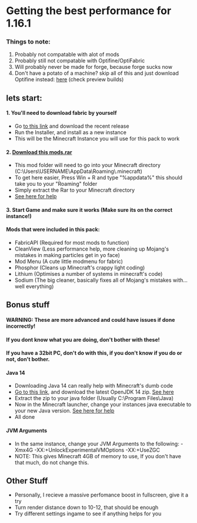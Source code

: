 # Getting the best performance for 1.16.1
### Things to note:

1. Probably not compatable with alot of mods
2. Probably still not compatable with Optifine/OptiFabric
3. Will probably never be made for forge, because forge sucks now
4. Don't have a potato of a machine? skip all of this and just download Optifine instead: [here](https://optifine.net/downloads) (check preview builds)

## lets start:

#### 1. You'll need to download fabric by yourself

  - Go [to this link](https://fabricmc.net) and download the recent release
  - Run the Installer, and install as a new instance
  - This will be the Minecraft Instance you will use for this pack to work
  
#### 2. [Download this mods.rar](https://www.dropbox.com/s/2oz9k5sqqyx84y0/mods.rar?dl=0)
  
  - This mod folder will need to go into your Minecraft directory (C:\Users\USERNAME\AppData\Roaming\\.minecraft)
  - To get here easier, Press Win + R and type "%appdata%" this should take you to your "Roaming" folder
  - Simply extract the Rar to your Minecraft directory
  - [See here for help](https://i.gyazo.com/b27434f7f7b1406db7df28ff68e71a04.mp4)

#### 3. Start Game and make sure it works (Make sure its on the correct instance!)

#### Mods that were included in this pack:
  - FabricAPI (Required for most mods to function)
  - CleanView (Less performance help, more cleaning up Mojang's mistakes in making particles get in yo face)
  - Mod Menu (A cute little modmenu for fabric)
  - Phosphor (Cleans up Minecraft's crappy light coding)
  - Lithium (Optimises a number of systems in minecraft's code)
  - Sodium (The big cleaner, basically fixes all of Mojang's mistakes with... well everything)

## Bonus stuff
#### WARNING: These are more advanced and could have issues if done incorrectly!
#### If you dont know what you are doing, don't bother with these!
#### If you have a 32bit PC, don't do with this, if you don't know if you do or not, don't bother.

#### Java 14

  - Downloading Java 14 can really help with Minecraft's dumb code
  - [Go to this link](https://adoptopenjdk.net/releases.html?variant=openjdk14&jvmVariant=hotspot), and download the latest OpenJDK 14 zip. [See here](https://gyazo.com/393a17c809aac84f91ce952e646ff0bc)
  - Extract the zip to your java folder (Usually C:\Program Files\Java)
  - Now in the Minecraft launcher, change your instances java executable to your new Java version. [See here for help](https://i.gyazo.com/035ae2df332a6677c04f8c205707b8bf.mp4)
  - All done
  
#### JVM Arguments

  - In the same instance, change your JVM Arguments to the following: -Xmx4G -XX:+UnlockExperimentalVMOptions -XX:+UseZGC
  - NOTE: This gives Minecraft 4GB of memory to use, If you don't have that much, do not change this.
  
## Other Stuff

  - Personally, I recieve a massive perfomance boost in fullscreen, give it a try
  - Turn render distance down to 10-12, that should be enough
  - Try different settings ingame to see if anything helps for you
